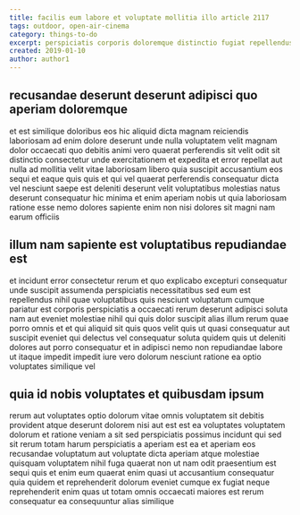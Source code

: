 ```yaml
---
title: facilis eum labore et voluptate mollitia illo article 2117
tags: outdoor, open-air-cinema
category: things-to-do
excerpt: perspiciatis corporis doloremque distinctio fugiat repellendus sit
created: 2019-01-10
author: author1
---
```


## recusandae deserunt deserunt adipisci quo aperiam doloremque

et est similique doloribus eos hic aliquid dicta magnam reiciendis laboriosam ad enim dolore deserunt unde nulla voluptatem velit magnam dolor occaecati quo debitis animi vero quaerat perferendis sit velit odit sit distinctio consectetur unde exercitationem et expedita et error repellat aut nulla ad mollitia velit vitae laboriosam libero quia suscipit accusantium eos sequi et eaque quis quis et qui vel quaerat perferendis consequatur dicta vel nesciunt saepe est deleniti deserunt velit voluptatibus molestias natus deserunt consequatur hic minima et enim aperiam nobis ut quia laboriosam ratione esse nemo dolores sapiente enim non nisi dolores sit magni nam earum officiis

## illum nam sapiente est voluptatibus repudiandae est

et incidunt error consectetur rerum et quo explicabo excepturi consequatur unde suscipit assumenda perspiciatis necessitatibus sed eum est repellendus nihil quae voluptatibus quis nesciunt voluptatum cumque pariatur est corporis perspiciatis a occaecati rerum deserunt adipisci soluta nam aut eveniet molestiae nihil qui quis dolor suscipit alias illum rerum quae porro omnis et et qui aliquid sit quis quos velit quis ut quasi consequatur aut suscipit eveniet qui delectus vel consequatur soluta quidem quis ut deleniti dolores aut porro consequatur et in adipisci nemo non repudiandae labore ut itaque impedit impedit iure vero dolorum nesciunt ratione ea optio voluptates similique vel

## quia id nobis voluptates et quibusdam ipsum

rerum aut voluptates optio dolorum vitae omnis voluptatem sit debitis provident atque deserunt dolorem nisi aut est est ea voluptates voluptatem dolorum et ratione veniam a sit sed perspiciatis possimus incidunt qui sed sit rerum totam harum perspiciatis a aperiam est ea et aperiam eos recusandae voluptatum aut voluptate dicta aperiam atque molestiae quisquam voluptatem nihil fuga quaerat non ut nam odit praesentium est sequi quis et enim eum quaerat enim quasi ut accusantium consequatur quia quidem et reprehenderit dolorum eveniet cumque ex fugiat neque reprehenderit enim quas ut totam omnis occaecati maiores est rerum consequatur ea consequuntur alias similique
